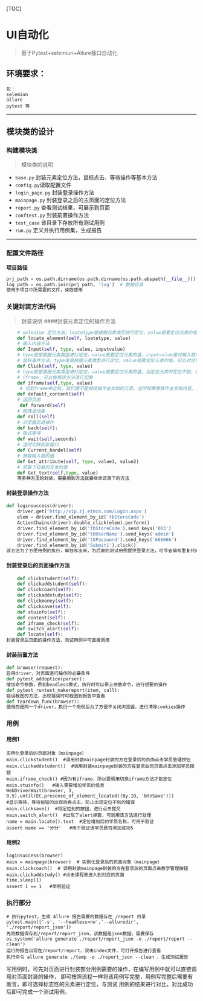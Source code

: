 [TOC]
# UI自动化
> 基于Pytest+selemiun+Allure接口自动化

## 环境要求：
```
包：
selemiun
allure
pytest 等
```
----
## 模块类的设计
### 构建模块类
> 模块类的说明
- `base.py` 封装元素定位方法，鼠标点击、等待操作等基本方法
- `config.py`读取配置文件
- `login_page.py` 封装登录操作方法
- `mainpage.py` 封装登录之后的主页面的定位方法
- `report.py` 查看测试结果，可展示到页面
- `conftest.py` 封装前置操作方法
- `test_case` 该目录下存放所有测试用例
- `run.py` 定义并执行用例集，生成报告
---
### 配置文件路径
**项目路径**
```python
prj_path = os.path.dirname(os.path.dirname(os.path.abspath(__file__)))  # 当前文件的绝对路径的上一级，__file__指当前文件
log_path = os.path.join(prj_path, 'log')  # 数据目录
使用于项目中所需要的文件，读取使用
```
### 关键封装方法代码
> 封装说明
####封装元素定位的操作方法
```python
    # selenium 定位方法，loatetype是根据元素类型进行定位，value是要定位元素的值
    def locate_element(self, loatetype, value)
    # 输入内容方法
    def Input(self, type, value, inputvalue)
    # type是是根据元素类型进行定位，value是要定位元素的值，inputvalue是对输入框需要输入的值
    # 鼠标事件方法，type是是根据元素类型进行定位，value是要定位元素的值，可以对定位后的元素进行点击
    def Click(self, type, value)
    # type是是根据元素类型进行定位，value是要定位元素的值，当定位元素时定位不到，绝对路径中有出现
    # iframe，可以使用该方法进行切换
    def iframe(self,type, value)
     # 切到frame中之后，我们便不能继续操作主文档的元素，这时如果想操作主文档内容，则需切回主文档
    def default_content(self)
    # 返回页面
     def forward(self)
    # 拖拽滚动条
    def roll(self)
    # 浏览器后退操作
    def back(self):   
    # 隐式等待
    def wait(self,seconds)
    # 这时切换到新窗口
    def Current_handel(self)
    # 获取输入框的值
    def Get_attribute(self, type, value1, value2)    
    # 获取下拉框的文本的值
    def Get_text(self,type, value)
    等多种方法的封装，需要用到方法就要继承该类下的方法

```


#### 封装登录操作方法
```python
def loginsuccess(driver):
    driver.get('http://vip.zj.etmcn.com/Login.aspx')
    elem = driver.find_element_by_id('tbStoreCode')
    ActionChains(driver).double_click(elem).perform()
    driver.find_element_by_id('tbStoreCode').send_keys('003')
    driver.find_element_by_id('tbUserName').send_keys('admin')
    driver.find_element_by_id('tbPassword').send_keys('666666')
    driver.find_element_by_id('Submit1').click()
该方法为了方便用例的执行，单独写出来，为后面的测试用例提供登录方法，可节省编写重复代码的时间
```

#### 封装登录后的页面操作方法
```python
    def clickstudent(self):
    def clickaddstudent(self):
    def clickcoach(self):
    def clickaddstudy(self):
    def clickmoney(self):
    def clicksave(self):
    def stuinfo(self):
    def content(self):
    def iframe_check(self):
    def switch_alert(self):
    def locate(self):
封装登录后页面的操作方法，测试用例中可直接调用
```


#### 封装前置方法
```python
def browser(request):
启用driver，对页面进行操作的必要条件
def pytest_addoption(parser):
增加命令参数，例如headless模式，执行时可以带上参数命令，进行想要的操作
def pytest_runtest_makereport(item, call):
错误截图的方法，出现错误时可截图到报告中查看
def teardown_func(browser):
使用的是同一个driver，执行一个用例后为了方便不关闭浏览器，进行清除cookies操作
```

### 用例
#### 用例1
```
实例化登录后的页面对象（mainpage）
main.clickstudent()  #调用封装mainpage封装的方在登录后的页面点击学员管理按钮
main.clickaddstudent()  #调用封装mainpage封装的方在登录后的页面点击添加学员按钮
main.iframe_check() #因为有iframe，所以要调用切换iframe方法才能定位
main.stuinfo()   #输入需要增加学员的信息
WebDriverWait(browser, 3, 0.5).until(EC.presence_of_element_located((By.ID, 'btnSave')))
#显示等待，等待按钮的出现后再点击，防止出现定位不到的错误
main.clicksave()  #将定位到的按钮，进行点击提交
main.switch_alert()  #出现了alert弹窗，可调用该方法进行处理
name = main.locate().text  #定位增加后的学员名称，可用于验证
assert name == '分分'   #用于验证该学员是否添加成功5
```
#### 用例2
```
loginsuccess(browser)
main = mainpage(browser)  # 实例化登录后的页面对象（mainpage）
main.clickcoach()  # 调用封装mainpage封装的方在登录后的页面点击教学管理按钮
main.clickaddstudy() #点击课程表进入到对应的页面
time.sleep(1)
assert 1 == 1   #举例验证
```


### 执行部分
```
# 执行pytest，生成 Allure 报告需要的数据存在 /report 目录
pytest.main(['-s', '--headless=no','--alluredir', './report/report_json'])
先将数据保存到/report/report_json，该数据是json数据，需要保存
os.system('allure generate ./report/report_json -o ./report/report --clean')
运行的报告出现在/report/report，双击index文件，可打开报告进行查看
执行命令 allure generate ./temp -o ./report_json --clean ，生成测试报告

```
写用例时，可先对页面进行封装部分用例需要的操作，在编写用例中就可以直接调用对页面封装的操作，
即可按照流程一样将该用例写完整，用例写完整后需要有断言，即可选择标志性的元素进行定位，与测试
用例的结果进行对比，对比成功后即可完成一个测试用例。






